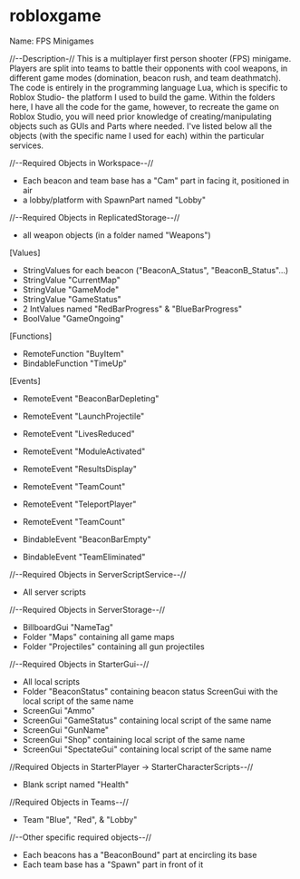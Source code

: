 # robloxgame
Name: FPS Minigames

//--Description-//
This is a multiplayer first person shooter (FPS) minigame. Players are split into teams to battle their opponents with cool weapons, in different game modes (domination, beacon rush, and team deathmatch). The code is entirely in the programming language Lua, which is specific to Roblox Studio- the platform I used to build the game. Within the folders here, I have all the code for the game, however, to recreate the game on Roblox Studio, you will need prior knowledge of creating/manipulating objects such as GUIs and Parts where needed. I've listed below all the objects (with the specific name I used for each) within the particular services. 

//--Required Objects in Workspace--//
- Each beacon and team base has a "Cam" part in facing it, positioned in air
- a lobby/platform with SpawnPart named "Lobby"


//--Required Objects in ReplicatedStorage--//
- all weapon objects (in a folder named "Weapons")

[Values]
- StringValues for each beacon ("BeaconA_Status", "BeaconB_Status"...)
- StringValue "CurrentMap"
- StringValue "GameMode"
- StringValue "GameStatus"
- 2 IntValues named "RedBarProgress" & "BlueBarProgress"
- BoolValue "GameOngoing"
 
[Functions]
- RemoteFunction "BuyItem"
- BindableFunction "TimeUp"

[Events]
- RemoteEvent "BeaconBarDepleting"
- RemoteEvent "LaunchProjectile"
- RemoteEvent "LivesReduced"
- RemoteEvent "ModuleActivated"
- RemoteEvent "ResultsDisplay"
- RemoteEvent "TeamCount"
- RemoteEvent "TeleportPlayer"
- RemoteEvent "TeamCount"

- BindableEvent "BeaconBarEmpty"
- BindableEvent "TeamEliminated"

//--Required Objects in ServerScriptService--//
- All server scripts

//--Required Objects in ServerStorage--//
- BillboardGui "NameTag"
- Folder "Maps" containing all game maps
- Folder "Projectiles" containing all gun projectiles


//--Required Objects in StarterGui--//
- All local scripts
- Folder "BeaconStatus" containing beacon status ScreenGui with the local script of the same name
- ScreenGui "Ammo"
- ScreenGui "GameStatus" containing local script of the same name
- ScreenGui "GunName"
- ScreenGui "Shop" containing local script of the same name
- ScreenGui "SpectateGui" containing local script of the same name

//Required Objects in StarterPlayer -> StarterCharacterScripts--//
- Blank script named "Health" 

//Required Objects in Teams--//
- Team "Blue", "Red", & "Lobby"

//--Other specific required objects--//
- Each beacons has a "BeaconBound" part at encircling its base
- Each team base has a "Spawn" part in front of it
